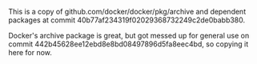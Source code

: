 This is a copy of github.com/docker/docker/pkg/archive and dependent packages at commit 40b77af234319f02029368732249c2de0babb380.

Docker's archive package is great, but got messed up for general use on commit 442b45628ee12ebd8e8bd08497896d5fa8eec4bd, so
copying it here for now.

